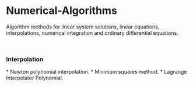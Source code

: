 # Numerical-Algorithms
 Algorithm methods for linear system solutions, linear equations, interpolations, numerical integration and ordinary differential equations.
 
 <br>
 <h3>Interpolation</h3>
 * Newton polynomial interpolation.
 * Minimum squares method.
 * Lagrange Interpolator Polynomial.
